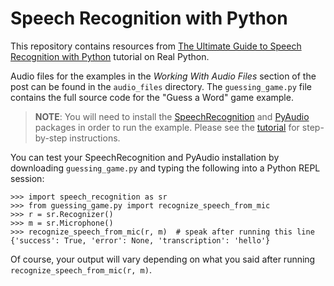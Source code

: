 # Speech Recognition with Python

This repository contains resources from [The Ultimate Guide to Speech Recognition with Python](https://realpython.com/blog/python/python-speech-recognition/) tutorial on Real Python.

Audio files for the examples in the *Working With Audio Files* section of the post can be found in the `audio_files` directory. The `guessing_game.py` file contains the full source code for the "Guess a Word" game example.

> **NOTE**: You will need to install the [SpeechRecognition](https://github.com/Uberi/speech_recognition) and [PyAudio](https://people.csail.mit.edu/hubert/pyaudio/) packages in order to run the example. Please see the [tutorial](https://realpython.com/blog/python/python-speech-recognition/) for step-by-step instructions.

You can test your SpeechRecognition and PyAudio installation by downloading `guessing_game.py` and typing the following into a Python REPL session:

```pycon
>>> import speech_recognition as sr
>>> from guessing_game.py import recognize_speech_from_mic
>>> r = sr.Recognizer()
>>> m = sr.Microphone()
>>> recognize_speech_from_mic(r, m)  # speak after running this line
{'success': True, 'error': None, 'transcription': 'hello'}
```

Of course, your output will vary depending on what you said after running `recognize_speech_from_mic(r, m)`.
